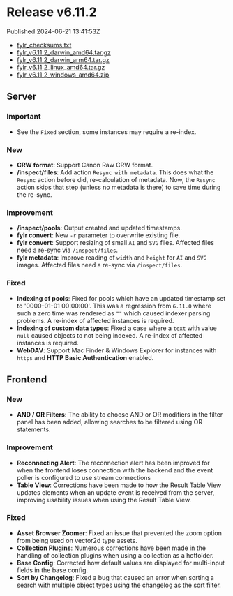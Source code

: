 
# Release v6.11.2

Published 2024-06-21 13:41:53Z

* [fylr_checksums.txt](https://s3.eu-central-1.wasabisys.com/fylr-releases/v6.11.2/fylr_checksums.txt)
* [fylr_v6.11.2_darwin_amd64.tar.gz](https://s3.eu-central-1.wasabisys.com/fylr-releases/v6.11.2/fylr_v6.11.2_darwin_amd64.tar.gz)
* [fylr_v6.11.2_darwin_arm64.tar.gz](https://s3.eu-central-1.wasabisys.com/fylr-releases/v6.11.2/fylr_v6.11.2_darwin_arm64.tar.gz)
* [fylr_v6.11.2_linux_amd64.tar.gz](https://s3.eu-central-1.wasabisys.com/fylr-releases/v6.11.2/fylr_v6.11.2_linux_amd64.tar.gz)
* [fylr_v6.11.2_windows_amd64.zip](https://s3.eu-central-1.wasabisys.com/fylr-releases/v6.11.2/fylr_v6.11.2_windows_amd64.zip)

## Server

### Important

* See the `Fixed` section, some instances may require a re-index.

### New

* **CRW format**: Support Canon Raw CRW format.
* **/inspect/files**: Add action `Resync with metadata`. This does what the `Resync` action before did, re-calculation of metadata. Now, the `Resync` action skips that step (unless no metadata is there) to save time during the re-sync.

### Improvement

* **/inspect/pools**: Output created and updated timestamps.
* **fylr convert**: New `-r` parameter to overwrite existing file.
* **fylr convert**: Support resizing of small `AI` and `SVG` files. Affected files need a re-sync via `/inspect/files`.
* **fylr metadata**: Improve reading of `width` and `height` for `AI` and `SVG` images. Affected files need a re-sync via `/inspect/files`.

### Fixed

* **Indexing of pools**: Fixed for pools which have an updated timestamp set to '0000-01-01 00:00:00'. This was a regression from `6.11.0` where such a zero time was rendered as `""` which caused indexer parsing problems. A re-index of affected instances is required.
* **Indexing of custom data types**: Fixed a case where a `text` with value `null` caused objects to not being indexed. A re-index of affected instances is required.
* **WebDAV**: Support Mac Finder & Windows Explorer for instances with `https` and **HTTP Basic Authentication** enabled.

## Frontend

### New

* **AND / OR Filters**: The ability to choose AND or OR modifiers in the filter panel has been added, allowing searches to be filtered using OR statements.

### Improvement

* **Reconnecting Alert**: The reconnection alert has been improved for when the frontend loses connection with the backend and the event poller is configured to use stream connections
* **Table View**: Corrections have been made to how the Result Table View updates elements when an update event is received from the server, improving usability issues when using the Result Table View.

### Fixed

* **Asset Browser Zoomer**: Fixed an issue that prevented the zoom option from being used on vector2d type assets.
* **Collection Plugins**: Numerous corrections have been made in the handling of collection plugins when using a collection as a hotfolder.
* **Base Config**: Corrected how default values are displayed for multi-input fields in the base config.
* **Sort by Changelog**: Fixed a bug that caused an error when sorting a search with multiple object types using the changelog as the sort filter.